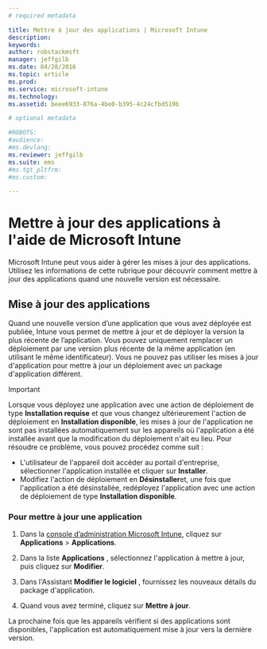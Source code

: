 ```yaml
---
# required metadata

title: Mettre à jour des applications | Microsoft Intune
description:
keywords:
author: robstackmsft
manager: jeffgilb
ms.date: 04/28/2016
ms.topic: article
ms.prod:
ms.service: microsoft-intune
ms.technology:
ms.assetid: beee6933-876a-4be0-b395-4c24cfbd519b

# optional metadata

#ROBOTS:
#audience:
#ms.devlang:
ms.reviewer: jeffgilb
ms.suite: ems
#ms.tgt_pltfrm:
#ms.custom:

---
```


# Mettre à jour des applications à l'aide de Microsoft Intune
Microsoft Intune peut vous aider à gérer les mises à jour des applications. Utilisez les informations de cette rubrique pour découvrir comment mettre à jour des applications quand une nouvelle version est nécessaire.

## Mise à jour des applications
Quand une nouvelle version d’une application que vous avez déployée est publiée, Intune vous permet de mettre à jour et de déployer la version la plus récente de l’application. Vous pouvez uniquement remplacer un déploiement par une version plus récente de la même application (en utilisant le même identificateur). Vous ne pouvez pas utiliser les mises à jour d'application pour mettre à jour un déploiement avec un package d'application différent.

> [!IMPORTANT]
> Lorsque vous déployez une application avec une action de déploiement de type **Installation requise** et que vous changez ultérieurement l'action de déploiement en **Installation disponible**, les mises à jour de l'application ne sont pas installées automatiquement sur les appareils où l'application a été installée avant que la modification du déploiement n'ait eu lieu. Pour résoudre ce problème, vous pouvez procédez comme suit :
> 
> -   L'utilisateur de l'appareil doit accéder au portail d'entreprise, sélectionner l'application installée et cliquer sur **Installer**.
> -   Modifiez l'action de déploiement en **Désinstaller**et, une fois que l'application a été désinstallée, redéployez l'application avec une action de déploiement de type **Installation disponible**.

### Pour mettre à jour une application

1.  Dans la [console d’administration Microsoft Intune](https://manage.microsoft.com), cliquez sur **Applications** &gt; **Applications**.

2.  Dans la liste **Applications** , sélectionnez l'application à mettre à jour, puis cliquez sur **Modifier**.

3.  Dans l'Assistant **Modifier le logiciel** , fournissez les nouveaux détails du package d'application.

4.  Quand vous avez terminé, cliquez sur **Mettre à jour**.

La prochaine fois que les appareils vérifient si des applications sont disponibles, l'application est automatiquement mise à jour vers la dernière version.





<!--HONumber=Jun16_HO1-->


